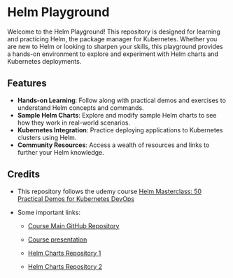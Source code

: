 # Helm Playground

Welcome to the Helm Playground! This repository is designed for learning and practicing Helm, the package manager for Kubernetes. Whether you are new to Helm or looking to sharpen your skills, this playground provides a hands-on environment to explore and experiment with Helm charts and Kubernetes deployments.

## Features

- **Hands-on Learning**: Follow along with practical demos and exercises to understand Helm concepts and commands.
- **Sample Helm Charts**: Explore and modify sample Helm charts to see how they work in real-world scenarios.
- **Kubernetes Integration**: Practice deploying applications to Kubernetes clusters using Helm.
- **Community Resources**: Access a wealth of resources and links to further your Helm knowledge.

## Credits

- This repository follows the udemy course [Helm Masterclass: 50 Practical Demos for Kubernetes DevOps](https://www.udemy.com/course/helm-masterclass-50-practical-demos-for-kubernetes-devops/)

- Some important links:

  - [Course Main GitHub Repository](https://github.com/stacksimplify/helm-masterclass)
  - [Course presentation](https://github.com/stacksimplify/helm-masterclass/tree/main/course-presentation)

  - [Helm Charts Repository 1](https://github.com/stacksimplify/helm-charts)

  - [Helm Charts Repository 2](https://github.com/stacksimplify/helm-charts-repo)

